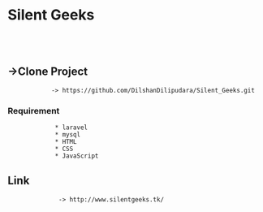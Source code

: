 <h1> Silent Geeks </h2>
      
 <br><br>
 <h2>->Clone Project</h2>
      
                -> https://github.com/DilshanDilipudara/Silent_Geeks.git 
        
  <h3>Requirement </h3>
        
                 * laravel
                 * mysql
                 * HTML
                 * CSS
                 * JavaScript
                 
                 
 <h2>Link</h2>
                  
                  -> http://www.silentgeeks.tk/
